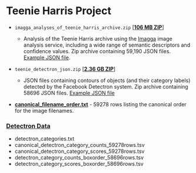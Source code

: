# Teenie Harris Project


* ```imagga_analyses_of_teenie_harris_archive.zip``` [[**106 MB ZIP**](https://storage.googleapis.com/teenieharris/imagga/imagga_analyses_of_teenie_harris_archive.zip)]
  * Analysis of the Teenie Harris archive using the [Imagga](https://imagga.com/) image analysis service, including a wide range of semantic descriptors and confidence values. Zip archive containing 59,190 JSON files. [Example JSON file](imagga/result_Box_100_15974.png.json).

* ```teenie_detectron_json.zip``` [[**2.36 GB ZIP**](https://storage.googleapis.com/teenieharris/detectron/json/teenie_detectron_json.zip)]
  * JSON files containing contours of objects (and their category labels) detected by the Facebook Detectron system. Zip archive containing 58696 JSON files. [Example JSON file](detectron/detectron_json/15974.json)

* **[canonical_filename_order.txt](canonical_filename_order.txt)** - 59278 rows listing the canonical order for the image filenames.

### [Detectron Data](detectron/readme.md)

* detectron_categories.txt* canonical_detectron_category_counts_59278rows.tsv* canonical_detectron_category_scores_59278rows.tsv* detectron_category_counts_boxorder_58696rows.tsv* detectron_category_scores_boxorder_58696rows.tsv